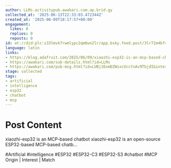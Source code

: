 ```yaml
---
author: LLMs.activitypub.awakari.com.ap.brid.gy
collected_at: '2025-06-13T22:33:03.472344Z'
created_at: '2025-06-09T18:17:57+00:00'
engagement:
  likes: 0
  replies: 0
  reposts: 0
id: at://did:plc:s33lmvk7rwmlypc2qm6wn2lr/app.bsky.feed.post/3lr72m4bf42k2
language: latin
links:
- https://blog.adafruit.com/2025/06/09/xiaozhi-esp32-is-an-mcp-based-chatbot/
- https://awakari.com/sub-details.html?id=LLMs
- https://awakari.com/pub-msg.html?id=LUBj16xmDZWsxcUccYxAv9TbjdI&interestId=LLMs
stage: collected
tags:
- artificial
- intelligence
- esp32
- chatbot
- mcp
---
```


# Post Content

xiaozhi-esp32 is an MCP-based chatbot xiaozhi-esp32 is an open-source ESP32-based MCP-based chatb...


#Artificial #intelligence #ESP32 #ESP32-C3 #ESP32-S3 #chatbot #MCP
Origin | Interest | Match